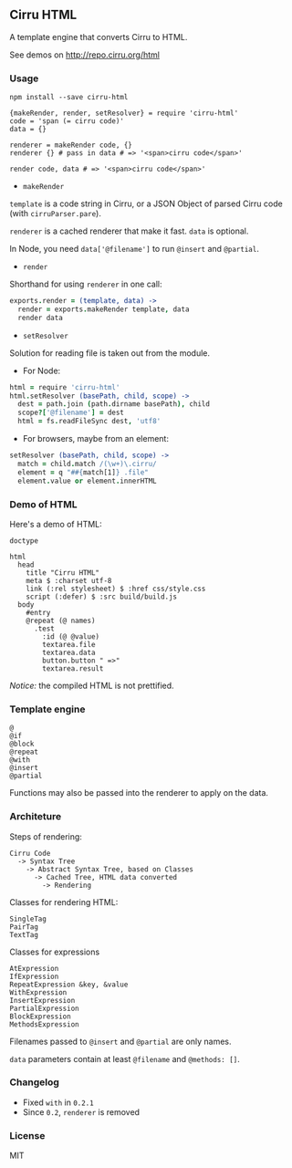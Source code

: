 
Cirru HTML
------

A template engine that converts Cirru to HTML.

See demos on http://repo.cirru.org/html

### Usage

```
npm install --save cirru-html
```
```
{makeRender, render, setResolver} = require 'cirru-html'
code = 'span (= cirru code)'
data = {}

renderer = makeRender code, {}
renderer {} # pass in data # => '<span>cirru code</span>'

render code, data # => '<span>cirru code</span>'
```

* `makeRender`

`template` is a code string in Cirru,
or a JSON Object of parsed Cirru code (with `cirruParser.pare`).

`renderer` is a cached renderer that make it fast.
`data` is optional.

In Node, you need `data['@filename']` to run `@insert` and `@partial`.

* `render`

Shorthand for using `renderer` in one call:

```coffee
exports.render = (template, data) ->
  render = exports.makeRender template, data
  render data
```

* `setResolver`

Solution for reading file is taken out from the module.

* For Node:

```coffee
html = require 'cirru-html'
html.setResolver (basePath, child, scope) ->
  dest = path.join (path.dirname basePath), child
  scope?['@filename'] = dest
  html = fs.readFileSync dest, 'utf8'
```

* For browsers, maybe from an element:

```coffee
setResolver (basePath, child, scope) ->
  match = child.match /(\w+)\.cirru/
  element = q "##{match[1]} .file"
  element.value or element.innerHTML
```

### Demo of HTML

Here's a demo of HTML:

```cirru
doctype

html
  head
    title "Cirru HTML"
    meta $ :charset utf-8
    link (:rel stylesheet) $ :href css/style.css
    script (:defer) $ :src build/build.js
  body
    #entry
    @repeat (@ names)
      .test
        :id (@ @value)
        textarea.file
        textarea.data
        button.button " =>"
        textarea.result
```

*Notice:* the compiled HTML is not prettified.

### Template engine

```
@
@if
@block
@repeat
@with
@insert
@partial
```

Functions may also be passed into the renderer to apply on the data.

### Architeture

Steps of rendering:

```
Cirru Code
  -> Syntax Tree
    -> Abstract Syntax Tree, based on Classes
      -> Cached Tree, HTML data converted
        -> Rendering
```

Classes for rendering HTML:

```
SingleTag
PairTag
TextTag
```

Classes for expressions

```
AtExpression
IfExpression
RepeatExpression &key, &value
WithExpression
InsertExpression
PartialExpression
BlockExpression
MethodsExpression
```

Filenames passed to `@insert` and `@partial` are only names.

`data` parameters contain at least `@filename` and `@methods: []`.

### Changelog

* Fixed `with` in `0.2.1`
* Since `0.2`, `renderer` is removed

### License

MIT